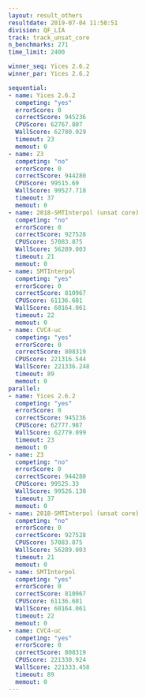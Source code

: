 ```yaml
---
layout: result_others
resultdate: 2019-07-04 11:58:51
division: QF_LIA
track: track_unsat_core
n_benchmarks: 271
time_limit: 2400

winner_seq: Yices 2.6.2
winner_par: Yices 2.6.2

sequential:
- name: Yices 2.6.2
  competing: "yes"
  errorScore: 0
  correctScore: 945236
  CPUScore: 62767.807
  WallScore: 62780.029
  timeout: 23
  memout: 0
- name: Z3
  competing: "no"
  errorScore: 0
  correctScore: 944280
  CPUScore: 99515.69
  WallScore: 99527.718
  timeout: 37
  memout: 0
- name: 2018-SMTInterpol (unsat core)
  competing: "no"
  errorScore: 0
  correctScore: 927528
  CPUScore: 57083.875
  WallScore: 56289.003
  timeout: 21
  memout: 0
- name: SMTInterpol
  competing: "yes"
  errorScore: 0
  correctScore: 810967
  CPUScore: 61136.681
  WallScore: 60164.061
  timeout: 22
  memout: 0
- name: CVC4-uc
  competing: "yes"
  errorScore: 0
  correctScore: 808319
  CPUScore: 221316.544
  WallScore: 221336.248
  timeout: 89
  memout: 0
parallel:
- name: Yices 2.6.2
  competing: "yes"
  errorScore: 0
  correctScore: 945236
  CPUScore: 62777.987
  WallScore: 62779.099
  timeout: 23
  memout: 0
- name: Z3
  competing: "no"
  errorScore: 0
  correctScore: 944280
  CPUScore: 99525.33
  WallScore: 99526.138
  timeout: 37
  memout: 0
- name: 2018-SMTInterpol (unsat core)
  competing: "no"
  errorScore: 0
  correctScore: 927528
  CPUScore: 57083.875
  WallScore: 56289.003
  timeout: 21
  memout: 0
- name: SMTInterpol
  competing: "yes"
  errorScore: 0
  correctScore: 810967
  CPUScore: 61136.681
  WallScore: 60164.061
  timeout: 22
  memout: 0
- name: CVC4-uc
  competing: "yes"
  errorScore: 0
  correctScore: 808319
  CPUScore: 221330.924
  WallScore: 221333.458
  timeout: 89
  memout: 0
---
```


